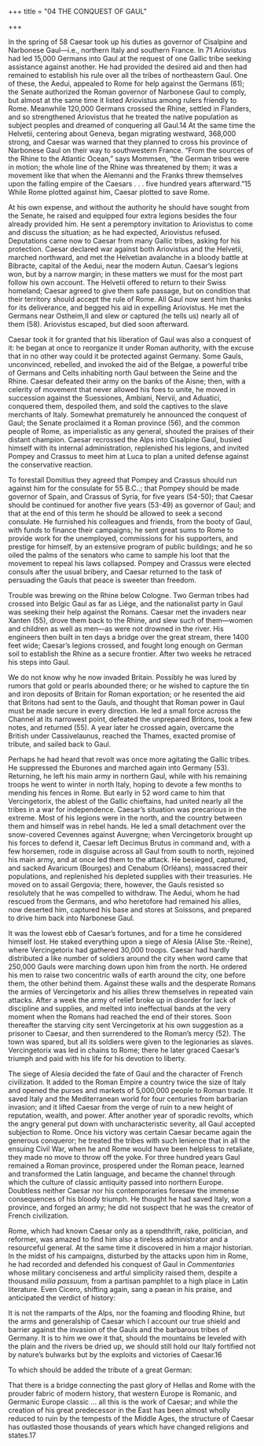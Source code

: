 +++
title = "04 THE CONQUEST OF GAUL"

+++

In the spring of 58 Caesar took up his duties as governor of Cisalpine and Narbonese Gaul—i.e., northern Italy and southern France. In 71 Ariovistus had led 15,000 Germans into Gaul at the request of one Gallic tribe seeking assistance against another. He had provided the desired aid and then had remained to establish his rule over all the tribes of northeastern Gaul. One of these, the Aedui, appealed to Rome for help against the Germans \(61\); the Senate authorized the Roman governor of Narbonese Gaul to comply, but almost at the same time it listed Ariovistus among rulers friendly to Rome. Meanwhile 120,000 Germans crossed the Rhine, settled in Flanders, and so strengthened Ariovistus that he treated the native population as subject peoples and dreamed of conquering all Gaul.14 At the same time the Helvetii, centering about Geneva, began migrating westward, 368,000 strong, and Caesar was warned that they planned to cross his province of Narbonese Gaul on their way to southwestern France. “From the sources of the Rhine to the Atlantic Ocean,” says Mommsen, “the German tribes were in motion; the whole line of the Rhine was threatened by them; it was a movement like that when the Alemanni and the Franks threw themselves upon the falling empire of the Caesars . . . five hundred years afterward.”15 While Rome plotted against him, Caesar plotted to save Rome.

At his own expense, and without the authority he should have sought from the Senate, he raised and equipped four extra legions besides the four already provided him. He sent a peremptory invitation to Ariovistus to come and discuss the situation; as he had expected, Ariovistus refused. Deputations came now to Caesar from many Gallic tribes, asking for his protection. Caesar declared war against both Ariovistus and the Helvetii, marched northward, and met the Helvetian avalanche in a bloody battle at Bibracte, capital of the Aedui, near the modern Autun. Caesar’s legions won, but by a narrow margin; in these matters we must for the most part follow his own account. The Helvetii offered to return to their Swiss homeland; Caesar agreed to give them safe passage, but on condition that their territory should accept the rule of Rome. All Gaul now sent him thanks for its deliverance, and begged his aid in expelling Ariovistus. He met the Germans near Ostheim,II and slew or captured \(he tells us\) nearly all of them \(58\). Ariovistus escaped, but died soon afterward.

Caesar took it for granted that his liberation of Gaul was also a conquest of it: he began at once to reorganize it under Roman authority, with the excuse that in no other way could it be protected against Germany. Some Gauls, unconvinced, rebelled, and invoked the aid of the Belgae, a powerful tribe of Germans and Celts inhabiting north Gaul between the Seine and the Rhine. Caesar defeated their army on the banks of the Aisne; then, with a celerity of movement that never allowed his foes to unite, he moved in succession against the Suessiones, Ambiani, Nervii, and Aduatici, conquered them, despoiled them, and sold the captives to the slave merchants of Italy. Somewhat prematurely he announced the conquest of Gaul; the Senate proclaimed it a Roman province \(56\), and the common people of Rome, as imperialistic as any general, shouted the praises of their distant champion. Caesar recrossed the Alps into Cisalpine Gaul, busied himself with its internal administration, replenished his legions, and invited Pompey and Crassus to meet him at Luca to plan a united defense against the conservative reaction.

To forestall Domitius they agreed that Pompey and Crassus should run against him for the consulate for 55 B.C..; that Pompey should be made governor of Spain, and Crassus of Syria, for five years \(54-50\); that Caesar should be continued for another five years \(53-49\) as governor of Gaul; and that at the end of this term he should be allowed to seek a second consulate. He furnished his colleagues and friends, from the booty of Gaul, with funds to finance their campaigns; he sent great sums to Rome to provide work for the unemployed, commissions for his supporters, and prestige for himself, by an extensive program of public buildings; and he so oiled the palms of the senators who came to sample his loot that the movement to repeal his laws collapsed. Pompey and Crassus were elected consuls after the usual bribery, and Caesar returned to the task of persuading the Gauls that peace is sweeter than freedom.

Trouble was brewing on the Rhine below Cologne. Two German tribes had crossed into Belgic Gaul as far as Liége, and the nationalist party in Gaul was seeking their help against the Romans. Caesar met the invaders near Xanten \(55\), drove them back to the Rhine, and slew such of them—women and children as well as men—as were not drowned in the river. His engineers then built in ten days a bridge over the great stream, there 1400 feet wide; Caesar’s legions crossed, and fought long enough on German soil to establish the Rhine as a secure frontier. After two weeks he retraced his steps into Gaul.

We do not know why he now invaded Britain. Possibly he was lured by rumors that gold or pearls abounded there; or he wished to capture the tin and iron deposits of Britain for Roman exportation; or he resented the aid that Britons had sent to the Gauls, and thought that Roman power in Gaul must be made secure in every direction. He led a small force across the Channel at its narrowest point, defeated the unprepared Britons, took a few notes, and returned \(55\). A year later he crossed again, overcame the British under Cassivelaunus, reached the Thames, exacted promise of tribute, and sailed back to Gaul.

Perhaps he had heard that revolt was once more agitating the Gallic tribes. He suppressed the Eburones and marched again into Germany \(53\). Returning, he left his main army in northern Gaul, while with his remaining troops he went to winter in north Italy, hoping to devote a few months to mending his fences in Rome. But early in 52 word came to him that Vercingetorix, the ablest of the Gallic chieftains, had united nearly all the tribes in a war for independence. Caesar’s situation was precarious in the extreme. Most of his legions were in the north, and the country between them and himself was in rebel hands. He led a small detachment over the snow-covered Cevennes against Auvergne; when Vercingetorix brought up his forces to defend it, Caesar left Decimus Brutus in command and, with a few horsemen, rode in disguise across all Gaul from south to north, rejoined his main army, and at once led them to the attack. He besieged, captured, and sacked Avaricum \(Bourges\) and Cenabum \(Orléans\), massacred their populations, and replenished his depleted supplies with their treasuries. He moved on to assail Gergovia; there, however, the Gauls resisted so resolutely that he was compelled to withdraw. The Aedui, whom he had rescued from the Germans, and who heretofore had remained his allies, now deserted him, captured his base and stores at Soissons, and prepared to drive him back into Narbonese Gaul.

It was the lowest ebb of Caesar’s fortunes, and for a time he considered himself lost. He staked everything upon a siege of Alesia \(Alise Ste.-Reine\), where Vercingetorix had gathered 30,000 troops. Caesar had hardly distributed a like number of soldiers around the city when word came that 250,000 Gauls were marching down upon him from the north. He ordered his men to raise two concentric walls of earth around the city, one before them, the other behind them. Against these walls and the desperate Romans the armies of Vercingetorix and his allies threw themselves in repeated vain attacks. After a week the army of relief broke up in disorder for lack of discipline and supplies, and melted into ineffectual bands at the very moment when the Romans had reached the end of their stores. Soon thereafter the starving city sent Vercingetorix at his own suggestion as a prisoner to Caesar, and then surrendered to the Roman’s mercy \(52\). The town was spared, but all its soldiers were given to the legionaries as slaves. Vercingetorix was led in chains to Rome; there he later graced Caesar’s triumph and paid with his life for his devotion to liberty.

The siege of Alesia decided the fate of Gaul and the character of French civilization. It added to the Roman Empire a country twice the size of Italy and opened the purses and markets of 5,000,000 people to Roman trade. It saved Italy and the Mediterranean world for four centuries from barbarian invasion; and it lifted Caesar from the verge of ruin to a new height of reputation, wealth, and power. After another year of sporadic revolts, which the angry general put down with uncharacteristic severity, all Gaul accepted subjection to Rome. Once his victory was certain Caesar became again the generous conqueror; he treated the tribes with such lenience that in all the ensuing Civil War, when he and Rome would have been helpless to retaliate, they made no move to throw off the yoke. For three hundred years Gaul remained a Roman province, prospered under the Roman peace, learned and transformed the Latin language, and became the channel through which the culture of classic antiquity passed into northern Europe. Doubtless neither Caesar nor his contemporaries foresaw the immense consequences of his bloody triumph. He thought he had saved Italy, won a province, and forged an army; he did not suspect that he was the creator of French civilization.

Rome, which had known Caesar only as a spendthrift, rake, politician, and reformer, was amazed to find him also a tireless administrator and a resourceful general. At the same time it discovered in him a major historian. In the midst of his campaigns, disturbed by the attacks upon him in Rome, he had recorded and defended his conquest of Gaul in *Commentaries* whose military conciseness and artful simplicity raised them, despite a thousand *milia passuum,* from a partisan pamphlet to a high place in Latin literature. Even Cicero, shifting again, sang a paean in his praise, and anticipated the verdict of history:

It is not the ramparts of the Alps, nor the foaming and flooding Rhine, but the arms and generalship of Caesar which I account our true shield and barrier against the invasion of the Gauls and the barbarous tribes of Germany. It is to him we owe it that, should the mountains be leveled with the plain and the rivers be dried up, we should still hold our Italy fortified not by nature’s bulwarks but by the exploits and victories of Caesar.16

To which should be added the tribute of a great German:

That there is a bridge connecting the past glory of Hellas and Rome with the prouder fabric of modern history, that western Europe is Romanic, and Germanic Europe classic ... all this is the work of Caesar; and while the creation of his great predecessor in the East has been almost wholly reduced to ruin by the tempests of the Middle Ages, the structure of Caesar has outlasted those thousands of years which have changed religions and states.17


